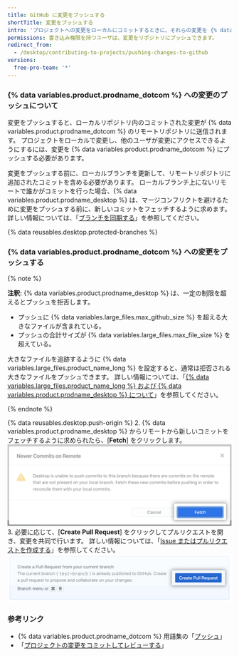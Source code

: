 ```yaml
---
title: GitHub に変更をプッシュする
shortTitle: 変更をプッシュする
intro: 'プロジェクトへの変更をローカルにコミットするときに、それらの変更を {% data variables.product.prodname_dotcom %} にプッシュして、他の人がリモートリポジトリから変更にアクセスできるようにすることができます。'
permissions: 書き込み権限を持つユーザは、変更をリポジトリにプッシュできます。
redirect_from:
  - /desktop/contributing-to-projects/pushing-changes-to-github
versions:
  free-pro-team: '*'
---
```


### {% data variables.product.prodname_dotcom %} への変更のプッシュについて

変更をプッシュすると、ローカルリポジトリ内のコミットされた変更が {% data variables.product.prodname_dotcom %} のリモートリポジトリに送信されます。 プロジェクトをローカルで変更し、他のユーザが変更にアクセスできるようにするには、変更を {% data variables.product.prodname_dotcom %} にプッシュする必要があります。

変更をプッシュする前に、ローカルブランチを更新して、リモートリポジトリに追加されたコミットを含める必要があります。 ローカルブランチ上にないリモートで誰かがコミットを行った場合、{% data variables.product.prodname_desktop %} は、マージコンフリクトを避けるために変更をプッシュする前に、新しいコミットをフェッチするように求めます。 詳しい情報については、「[ブランチを同期する](/desktop/contributing-to-projects/syncing-your-branch)」を参照してください。

{% data reusables.desktop.protected-branches %}

### {% data variables.product.prodname_dotcom %} への変更をプッシュする

{% note %}

**注釈:** {% data variables.product.prodname_desktop %} は、一定の制限を超えるとプッシュを拒否します。

- プッシュに {% data variables.large_files.max_github_size %} を超える大きなファイルが含まれている。
- プッシュの合計サイズが {% data variables.large_files.max_file_size %} を超えている。

大きなファイルを追跡するように {% data variables.large_files.product_name_long %} を設定すると、通常は拒否される大きなファイルをプッシュできます。 詳しい情報については、「[{% data variables.large_files.product_name_long %} および {% data variables.product.prodname_desktop %} について](/desktop/getting-started-with-github-desktop/about-git-large-file-storage-and-github-desktop)」を参照してください。

{% endnote %}

{% data reusables.desktop.push-origin %}
2. {% data variables.product.prodname_desktop %} からリモートから新しいコミットをフェッチするように求められたら、[**Fetch**] をクリックします。 ![[Fetch] ボタン](/assets/images/help/desktop/fetch-newer-commits.png)
3. 必要に応じて、[**Create Pull Request**] をクリックしてプルリクエストを開き、変更を共同で行います。 詳しい情報については、「[Issue またはプルリクエストを作成する](/desktop/contributing-to-projects/creating-an-issue-or-pull-request)」を参照してください。 ![[Create Pull Request] ボタン](/assets/images/help/desktop/create-pull-request.png)

### 参考リンク
- {% data variables.product.prodname_dotcom %} 用語集の「[プッシュ](/github/getting-started-with-github/github-glossary/#push)」
- 「[プロジェクトの変更をコミットしてレビューする](/desktop/contributing-to-projects/committing-and-reviewing-changes-to-your-project)」
